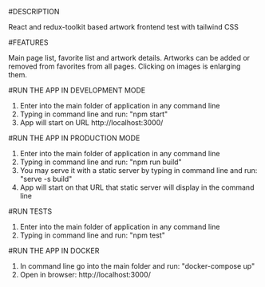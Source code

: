 #DESCRIPTION

React and redux-toolkit based artwork frontend test with tailwind CSS

#FEATURES

Main page list, favorite list and artwork details. Artworks can be added or removed from favorites from all pages. Clicking on images is enlarging them.

#RUN THE APP IN DEVELOPMENT MODE

1. Enter into the main folder of application in any command line
2. Typing in command line and run: "npm start"
3. App will start on URL http://localhost:3000/

#RUN THE APP IN PRODUCTION MODE

1. Enter into the main folder of application in any command line
2. Typing in command line and run: "npm run build"
3. You may serve it with a static server by typing in command line and run: "serve -s build"
4. App will start on that URL that static server will display in the command line

#RUN TESTS

1. Enter into the main folder of application in any command line
2. Typing in command line and run: "npm test"

#RUN THE APP IN DOCKER

1. In command line go into the main folder and run: "docker-compose up"
2. Open in browser: http://localhost:3000/
